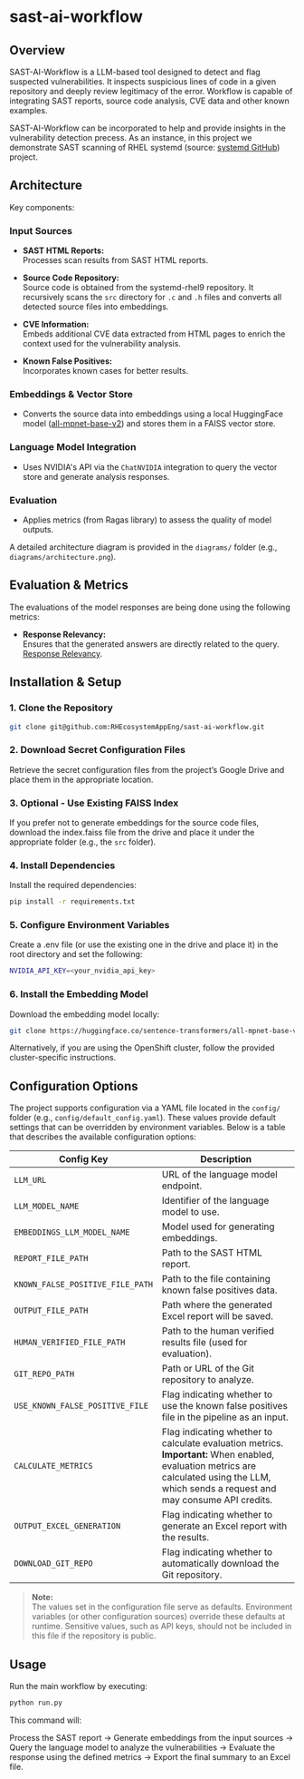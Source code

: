 # sast-ai-workflow

## Overview

SAST-AI-Workflow is a LLM-based tool designed to detect and flag suspected vulnerabilities. It inspects suspicious lines of code in a given repository and deeply review legitimacy of the error. Workflow is capable of  integrating SAST reports, source code analysis, CVE data and other known examples. 

SAST-AI-Workflow can be incorporated to help and provide insights in the vulnerability detection precess. As an instance, in this project we demonstrate SAST scanning of RHEL systemd (source: [systemd GitHub](https://github.com/systemd/systemd)) project.

## Architecture

Key components:

### Input Sources

- **SAST HTML Reports:**  
  Processes scan results from SAST HTML reports.

- **Source Code Repository:**  
  Source code is obtained from the systemd-rhel9 repository. It recursively scans the `src` directory for `.c` and `.h` files and converts all detected source files into embeddings.

- **CVE Information:**  
  Embeds additional CVE data extracted from HTML pages to enrich the context used for the vulnerability analysis.

- **Known False Positives:**  
  Incorporates known cases for better results.

### Embeddings & Vector Store

- Converts the source data into embeddings using a local HuggingFace model ([all-mpnet-base-v2](https://huggingface.co/sentence-transformers/all-mpnet-base-v2)) and stores them in a FAISS vector store.

### Language Model Integration

- Uses NVIDIA's API via the `ChatNVIDIA` integration to query the vector store and generate analysis responses.

### Evaluation

- Applies metrics (from Ragas library) to assess the quality of model outputs.

A detailed architecture diagram is provided in the `diagrams/` folder (e.g., `diagrams/architecture.png`).

## Evaluation & Metrics

The evaluations of the model responses are being done using the following metrics:

- **Response Relevancy:**  
  Ensures that the generated answers are directly related to the query.  
  [Response Relevancy](https://docs.ragas.io/en/latest/concepts/metrics/available_metrics/answer_relevance/).
  

## Installation & Setup

### 1. Clone the Repository

```bash
git clone git@github.com:RHEcosystemAppEng/sast-ai-workflow.git
```

### 2. Download Secret Configuration Files

Retrieve the secret configuration files from the project’s Google Drive and place them in the appropriate location.

### 3. Optional - Use Existing FAISS Index

If you prefer not to generate embeddings for the source code files, download the index.faiss file from the drive and place it under the appropriate folder (e.g., the `src` folder).

### 4. Install Dependencies

Install the required dependencies:

```bash
pip install -r requirements.txt
```

### 5. Configure Environment Variables

Create a .env file (or use the existing one in the drive and place it) in the root directory and set the following:

```bash
NVIDIA_API_KEY=<your_nvidia_api_key>
```

### 6. Install the Embedding Model

Download the embedding model locally:

```bash
git clone https://huggingface.co/sentence-transformers/all-mpnet-base-v2
```

Alternatively, if you are using the OpenShift cluster, follow the provided cluster-specific instructions.

## Configuration Options

The project supports configuration via a YAML file located in the `config/` folder (e.g., `config/default_config.yaml`). These values provide default settings that can be overridden by environment variables. Below is a table that describes the available configuration options:

| **Config Key**                      | **Description**                                                                                     |
|-------------------------------------|-----------------------------------------------------------------------------------------------------|
| `LLM_URL`                           | URL of the language model endpoint.                                                               |
| `LLM_MODEL_NAME`                    | Identifier of the language model to use.                                                          |
| `EMBEDDINGS_LLM_MODEL_NAME`         | Model used for generating embeddings.                                                             |
| `REPORT_FILE_PATH`                  | Path to the SAST HTML report.                                                                       |
| `KNOWN_FALSE_POSITIVE_FILE_PATH`    | Path to the file containing known false positives data.                                           |
| `OUTPUT_FILE_PATH`                  | Path where the generated Excel report will be saved.                                              |
| `HUMAN_VERIFIED_FILE_PATH`          | Path to the human verified results file (used for evaluation).                                    |
| `GIT_REPO_PATH`                     | Path or URL of the Git repository to analyze.                                                     |
| `USE_KNOWN_FALSE_POSITIVE_FILE`     | Flag indicating whether to use the known false positives file in the pipeline as an input.                     |
| `CALCULATE_METRICS`                 | Flag indicating whether to calculate evaluation metrics. **Important:** When enabled, evaluation metrics are calculated using the LLM, which sends a request and may consume API credits.                                          |
| `OUTPUT_EXCEL_GENERATION`           | Flag indicating whether to generate an Excel report with the results.                             |
| `DOWNLOAD_GIT_REPO`                 | Flag indicating whether to automatically download the Git repository.                             |

> **Note:**  
> The values set in the configuration file serve as defaults. Environment variables (or other configuration sources) override these defaults at runtime. Sensitive values, such as API keys, should not be included in this file if the repository is public.

## Usage

Run the main workflow by executing:

```bash
python run.py
```

This command will:

Process the SAST report ->
Generate embeddings from the input sources ->
Query the language model to analyze the vulnerabilities ->
Evaluate the response using the defined metrics ->
Export the final summary to an Excel file.
